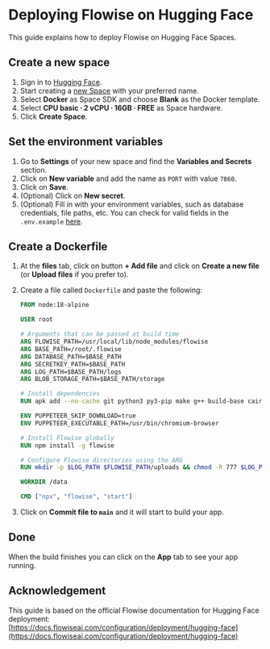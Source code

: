 # Deploying Flowise on Hugging Face

This guide explains how to deploy Flowise on Hugging Face Spaces.

## Create a new space

1.  Sign in to [Hugging Face](https://huggingface.co/login).
2.  Start creating a [new Space](https://huggingface.co/new-space) with your preferred name.
3.  Select **Docker** as Space SDK and choose **Blank** as the Docker template.
4.  Select **CPU basic ∙ 2 vCPU ∙ 16GB ∙ FREE** as Space hardware.
5.  Click **Create Space**.

## Set the environment variables

1.  Go to **Settings** of your new space and find the **Variables and Secrets** section.
2.  Click on **New variable** and add the name as `PORT` with value `7860`.
3.  Click on **Save**.
4.  (Optional) Click on **New secret**.
5.  (Optional) Fill in with your environment variables, such as database credentials, file paths, etc. You can check for valid fields in the `.env.example` [here](https://github.com/FlowiseAI/Flowise/blob/main/docker/.env.example).

## Create a Dockerfile

1.  At the **files** tab, click on button **+ Add file** and click on **Create a new file** (or **Upload files** if you prefer to).
2.  Create a file called `Dockerfile` and paste the following:

    ```Dockerfile
    FROM node:18-alpine

    USER root

    # Arguments that can be passed at build time
    ARG FLOWISE_PATH=/usr/local/lib/node_modules/flowise
    ARG BASE_PATH=/root/.flowise
    ARG DATABASE_PATH=$BASE_PATH
    ARG SECRETKEY_PATH=$BASE_PATH
    ARG LOG_PATH=$BASE_PATH/logs
    ARG BLOB_STORAGE_PATH=$BASE_PATH/storage

    # Install dependencies
    RUN apk add --no-cache git python3 py3-pip make g++ build-base cairo-dev pango-dev chromium

    ENV PUPPETEER_SKIP_DOWNLOAD=true
    ENV PUPPETEER_EXECUTABLE_PATH=/usr/bin/chromium-browser

    # Install Flowise globally
    RUN npm install -g flowise

    # Configure Flowise directories using the ARG
    RUN mkdir -p $LOG_PATH $FLOWISE_PATH/uploads && chmod -R 777 $LOG_PATH $FLOWISE_PATH

    WORKDIR /data

    CMD ["npx", "flowise", "start"]
    ```

3.  Click on **Commit file to `main`** and it will start to build your app.

## Done

When the build finishes you can click on the **App** tab to see your app running.

## Acknowledgement

This guide is based on the official Flowise documentation for Hugging Face deployment: [https://docs.flowiseai.com/configuration/deployment/hugging-face](https://docs.flowiseai.com/configuration/deployment/hugging-face)
